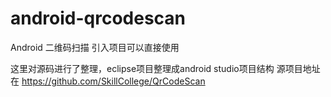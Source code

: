 # android-qrcodescan
Android 二维码扫描 引入项目可以直接使用

这里对源码进行了整理，eclipse项目整理成android studio项目结构
源项目地址在 https://github.com/SkillCollege/QrCodeScan
